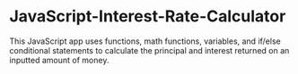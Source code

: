 # JavaScript-Interest-Rate-Calculator

This JavaScript app uses functions, math functions, variables, and if/else conditional statements to calculate the principal and interest returned on an inputted amount of money.
